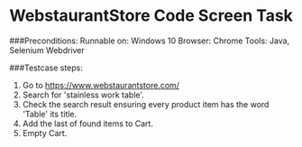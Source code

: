 # WebstaurantStore Code Screen Task

###Preconditions:
Runnable on: Windows 10
Browser: Chrome
Tools: Java, Selenium Webdriver

###Testcase steps:
1.	Go to https://www.webstaurantstore.com/
2.	Search for 'stainless work table'.
3.	Check the search result ensuring every product item has the word 'Table' its title.
4.	Add the last of found items to Cart.
5.	Empty Cart.

